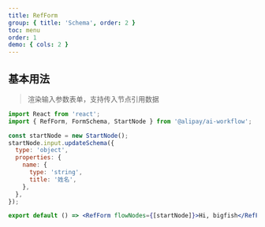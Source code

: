 ```yaml
---
title: RefForm
group: { title: 'Schema', order: 2 }
toc: menu
order: 1
demo: { cols: 2 }
---
```


## 基本用法

> 渲染输入参数表单，支持传入节点引用数据

```jsx
import React from 'react';
import { RefForm, FormSchema, StartNode } from '@alipay/ai-workflow';

const startNode = new StartNode();
startNode.input.updateSchema({
  type: 'object',
  properties: {
    name: {
      type: 'string',
      title: '姓名',
    },
  },
});

export default () => <RefForm flowNodes={[startNode]}>Hi, bigfish</RefForm>;
```

<API id="RefForm"></API>
